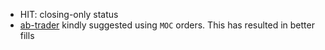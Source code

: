  - HIT: closing-only status
 - [ab-trader](https://discord.com/channels/842788888615714816/1302388437470543992/1425236550895276173) kindly suggested using `MOC` orders. This has resulted in better fills